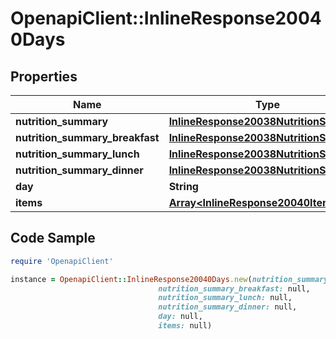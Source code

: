 # OpenapiClient::InlineResponse20040Days

## Properties

Name | Type | Description | Notes
------------ | ------------- | ------------- | -------------
**nutrition_summary** | [**InlineResponse20038NutritionSummary**](InlineResponse20038NutritionSummary.md) |  | [optional] 
**nutrition_summary_breakfast** | [**InlineResponse20038NutritionSummary**](InlineResponse20038NutritionSummary.md) |  | [optional] 
**nutrition_summary_lunch** | [**InlineResponse20038NutritionSummary**](InlineResponse20038NutritionSummary.md) |  | [optional] 
**nutrition_summary_dinner** | [**InlineResponse20038NutritionSummary**](InlineResponse20038NutritionSummary.md) |  | [optional] 
**day** | **String** |  | 
**items** | [**Array&lt;InlineResponse20040Items&gt;**](InlineResponse20040Items.md) |  | [optional] 

## Code Sample

```ruby
require 'OpenapiClient'

instance = OpenapiClient::InlineResponse20040Days.new(nutrition_summary: null,
                                 nutrition_summary_breakfast: null,
                                 nutrition_summary_lunch: null,
                                 nutrition_summary_dinner: null,
                                 day: null,
                                 items: null)
```


